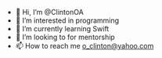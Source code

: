 - 👋 Hi, I’m @ClintonOA
- 👀 I’m interested in programming
- 🌱 I’m currently learning Swift
- 💞️ I’m looking to for mentorship
- 📫 How to reach me o_clinton@yahoo.com

<!---
ClintonOA/ClintonOA is a ✨ special ✨ repository because its `README.md` (this file) appears on your GitHub profile.
You can click the Preview link to take a look at your changes.
--->
